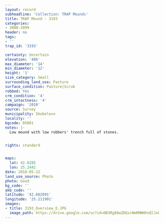 ```yaml
---
layout: record
subheadline: 'Collection: TRAP Mounds'
title: TRAP Mound - 3193
categories:
- 3000-3999
header: no
tags:
- ''
trap_id: '3193'

certainty: Uncertain
elevation: '486'
max_diameter: '14'
min_diameter: '12'
height: '1'
size_category: Small
surrounding_land_use: Pasture
surface_condition: Pasture|Scrub
robbed: Yes
crm_condition: '4'
crm_intactness: '4'
campaign: '2010'
source: Survey
municipality: Skobelevo
locality: ''
bgcode: DS001
notes: |-
  Low mound with low robbers' trench full of stones.


rights: standard


maps:
  lat: 42.6285
  lon: 25.2442
date: 2018-05-22
land_use_source: Photo
photo: Good
bg_code: ''
akb_code: ''
latitude: '42.682091'
longitude: '25.211901'
images:
- title: 3193_Overview_E.JPG
  image_path: https://drive.google.com/uc?id=0B3Rg88wZDQscNmRMWHhnQlJxOE0
---
```

